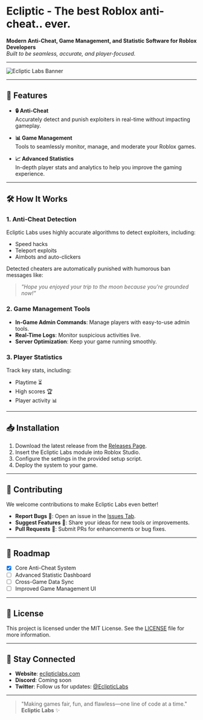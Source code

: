 # Ecliptic - The best Roblox anti-cheat.. ever.

**Modern Anti-Cheat, Game Management, and Statistic Software for Roblox Developers**  
*Built to be seamless, accurate, and player-focused.*

---

![Ecliptic Labs Banner](https://via.placeholder.com/1200x400?text=Ecliptic+Labs+Banner) <!-- Placeholder image URL -->

---

## 🚀 Features

- **🔒 Anti-Cheat**  
  Accurately detect and punish exploiters in real-time without impacting gameplay.

- **📊 Game Management**  
  Tools to seamlessly monitor, manage, and moderate your Roblox games.

- **📈 Advanced Statistics**  
  In-depth player stats and analytics to help you improve the gaming experience.

---

## 🛠️ How It Works

### 1. **Anti-Cheat Detection**  
Ecliptic Labs uses highly accurate algorithms to detect exploiters, including:  
- Speed hacks  
- Teleport exploits  
- Aimbots and auto-clickers  

Detected cheaters are automatically punished with humorous ban messages like:  
> *"Hope you enjoyed your trip to the moon because you're grounded now!"*

### 2. **Game Management Tools**  
- **In-Game Admin Commands**: Manage players with easy-to-use admin tools.  
- **Real-Time Logs**: Monitor suspicious activities live.  
- **Server Optimization**: Keep your game running smoothly.

### 3. **Player Statistics**  
Track key stats, including:  
- Playtime ⏳  
- High scores 🏆  
- Player activity 📊  

---

## 📥 Installation

1. Download the latest release from the [Releases Page](#).  
2. Insert the Ecliptic Labs module into Roblox Studio.  
3. Configure the settings in the provided setup script.  
4. Deploy the system to your game.

---

## 🤝 Contributing

We welcome contributions to make Ecliptic Labs even better!  
- **Report Bugs** 🐛: Open an issue in the [Issues Tab](#).  
- **Suggest Features** 🌟: Share your ideas for new tools or improvements.  
- **Pull Requests** 🔧: Submit PRs for enhancements or bug fixes.

---

## 📝 Roadmap

- [x] Core Anti-Cheat System  
- [ ] Advanced Statistic Dashboard  
- [ ] Cross-Game Data Sync  
- [ ] Improved Game Management UI  

---

## 📄 License

This project is licensed under the MIT License. See the [LICENSE](LICENSE) file for more information.

---

## 🌟 Stay Connected

- **Website**: [eclipticlabs.com](#)  
- **Discord**: Coming soon  
- **Twitter**: Follow us for updates: [@EclipticLabs](#)  

---

> "Making games fair, fun, and flawless—one line of code at a time."  
> **Ecliptic Labs** ✨
